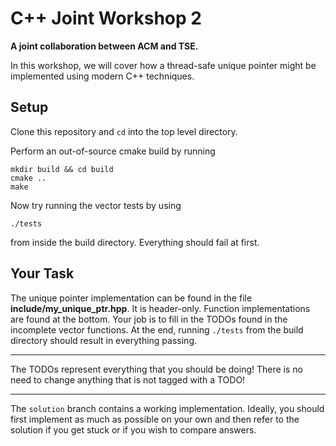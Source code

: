# C++ Joint Workshop 2 

**A joint collaboration between ACM and TSE.**

In this workshop, we will cover how a thread-safe 
unique pointer might be implemented using modern
C++ techniques.

## Setup

Clone this repository and `cd` into the top level directory.

Perform an out-of-source cmake build by running
```
mkdir build && cd build
cmake ..
make
```

Now try running the vector tests by using

```
./tests
```

from inside the build directory. Everything should fail at first.

## Your Task

The unique pointer implementation can be found in the file **include/my_unique_ptr.hpp**.
It is header-only. Function implementations are found at the bottom. Your job
is to fill in the TODOs found in the incomplete vector functions. At
the end, running `./tests` from the build directory should result in
everything passing.

---

The TODOs represent everything that you should be doing! 
There is no need to change anything that is not tagged with a TODO!

---

The `solution` branch contains a working implementation. Ideally, you
should first implement as much as possible on your own and then
refer to the solution if you get stuck or if you wish to compare answers.
